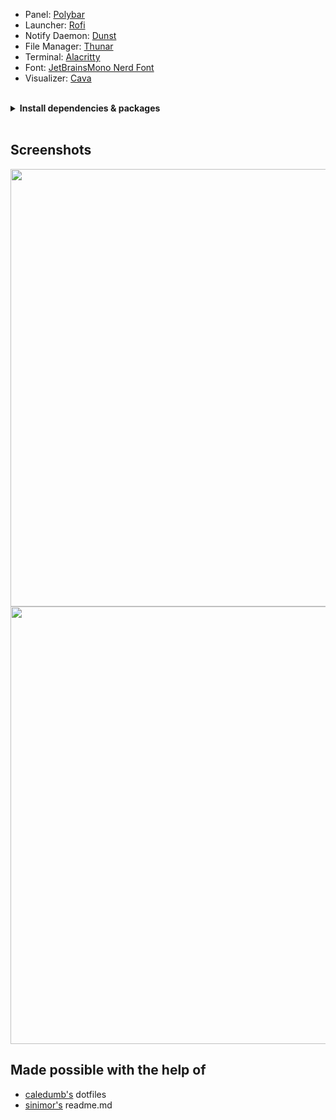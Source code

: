 <!--
<img align="right" width="60%" src="./freebsd_screenshot.png">
<img align="right" width="60%" src="./rofi_screenshot.png"> 
-->

- Panel: [Polybar](https://github.com/polybar/polybar)
- Launcher: [Rofi](https://github.com/davatorium/rofi)
- Notify Daemon: [Dunst](https://github.com/dunst-project/dunst)
- File Manager: [Thunar](https://gitlab.xfce.org/xfce/thunar)
- Terminal: [Alacritty](https://github.com/alacritty/alacritty)
- Font: [JetBrainsMono Nerd Font](https://www.nerdfonts.com/) 
- Visualizer: [Cava](https://github.com/karlstav/cava)

<br>


<details>
<summary><b>Install dependencies & packages</b></summary>
<br>

> Some dependencies / packages (not all)

```sh
alacritty zsh nerd-fonts noto polybar sysutils/py-ranger rofi dunst \
htop gdu firefox pulseaudio \
pfetch cava cowsay starfetch cbonsai tty-clock
```

</details>
<br>
  
## Screenshots
<img src="https://imgur.com/qu50DJ1.png" width=700>
<img src="https://i.imgur.com/JNFyD9S.png" width=700>
   

## Made possible with the help of 
- [caledumb's](https://github.com/calesdumb/dotfiles) dotfiles
- [sinimor's](https://github.com/Sinomor/dots) readme.md
